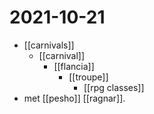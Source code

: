 # 2021-10-21

- [[carnivals]]
  - [[carnival]]
    - [[flancia]]
      - [[troupe]]
        - [[rpg classes]]
- met [[pesho]] [[ragnar]].